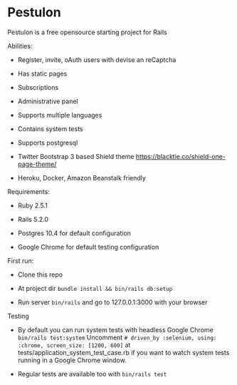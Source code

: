 # Pestulon

Pestulon is a free opensource starting project for Rails 

Abilities:

* Register, invite, oAuth users with devise an reCaptcha

* Has static pages

* Subscriptions

* Administrative panel

* Supports multiple languages

* Contains system tests 

* Supports postgresql

* Twitter Bootstrap 3 based Shield theme https://blacktie.co/shield-one-page-theme/

* Heroku, Docker, Amazon Beanstalk friendly


Requirements: 

* Ruby 2.5.1

* Rails 5.2.0

* Postgres 10.4 for default configuration

* Google Chrome for default testing configuration

First run: 

* Clone this repo 

* At project dir ```bundle install && bin/rails db:setup```

* Run server ```bin/rails``` and go to 127.0.0.1:3000  with your browser

Testing

* By default you can run system tests with headless Google Chrome ```bin/rails test:system``` Uncomment ```# driven_by :selenium, using: :chrome, screen_size: [1200, 600]``` at tests/application_system_test_case.rb   if you want to watch system tests running in a Google Chrome window.

* Regular tests are available too with ```bin/rails test```